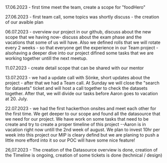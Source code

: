 17.06.2023 - first time meet the team, create a scope for "foodHero"

27.06.2023 - first team call, some topics was shortly discuss - the creation of our avaible plan 

06.07.2023 - overview our project in our github, discuss about the new scope that we having now- discuss about the exam phase and the vacations that some of us will have. Also we defined rolls that we will rotate every 2 weeks - so that everyone get the experience in our Team project - alsohaving a deeper dive into our project difined some tasks that we are working together untill the next meetup.

11.07.2023 - create detail scope that can be shared with our mentor

13.07.2023 - we had a update call with Sönke, short updates about the project - after that we had a Team call. At Sunday we will close the "search for datasets" ticket and will host a call together to check the datasets together. After that, we will divide our tasks before Aaron goes to vacation at 20. July.



22.07.2023 - we had the first hackerthon onsites and meet each other for the first time. We get deeper to our scope and found all the datasource that we need for our project. We have work on some tasks that need to be create and try to create a proper timeline of this project --Aaron is in vacation right now untill the 2nd week of august. We plan to invest 10hr per week into this project our MIP is cleary defind but we are planing to push a little more efford into it so our POC will have some nice feature!

26,07.2023 - The creation of the Datasource overview is done, creation of the Timeline is ongoing, creation of some tickets is done (technical / design)

